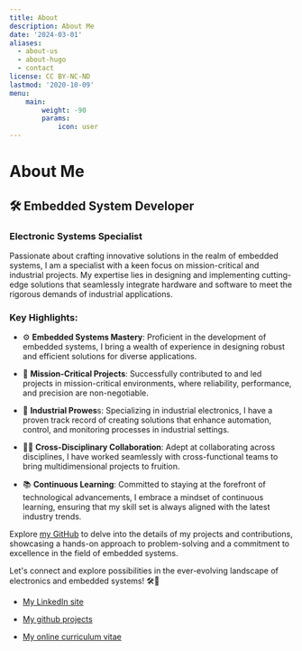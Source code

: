 ```yaml
---
title: About
description: About Me
date: '2024-03-01'
aliases:
  - about-us
  - about-hugo
  - contact
license: CC BY-NC-ND
lastmod: '2020-10-09'
menu:
    main: 
        weight: -90
        params:
            icon: user
---
```


# About Me

## 🛠️ Embedded System Developer

###  Electronic Systems Specialist

Passionate about crafting innovative solutions in the realm of embedded systems, I am a specialist with a keen focus on mission-critical and industrial projects. My expertise lies in designing and implementing cutting-edge solutions that seamlessly integrate hardware and software to meet the rigorous demands of industrial applications.

### Key Highlights:

 - ⚙️ **Embedded Systems Mastery**: Proficient in the development of embedded systems, I bring a wealth of experience in designing robust and efficient solutions for diverse applications.

 - 🛬 **Mission-Critical Projects**: Successfully contributed to and led projects in mission-critical environments, where reliability, performance, and precision are non-negotiable.

 - 🦾 **Industrial Prowes**s: Specializing in industrial electronics, I have a proven track record of creating solutions that enhance automation, control, and monitoring processes in industrial settings.

 - 👨‍🔬 **Cross-Disciplinary Collaboration**: Adept at collaborating across disciplines, I have worked seamlessly with cross-functional teams to bring multidimensional projects to fruition.

 - 📚 **Continuous Learning**: Committed to staying at the forefront of technological advancements, I embrace a mindset of continuous learning, ensuring that my skill set is always aligned with the latest industry trends.

Explore [my GitHub](https://github.com/martinribelotta) to delve into the details of my projects and contributions, showcasing a hands-on approach to problem-solving and a commitment to excellence in the field of embedded systems.

Let's connect and explore possibilities in the ever-evolving landscape of electronics and embedded systems! 🛠️🔧

 - [My LinkedIn site](https://www.linkedin.com/in/martin-ribelotta/)

 - [My github projects](https://github.com/martinribelotta)

 - [My online curriculum vitae](https://www.overleaf.com/read/whtrnrxtxyfz#4dd415)
